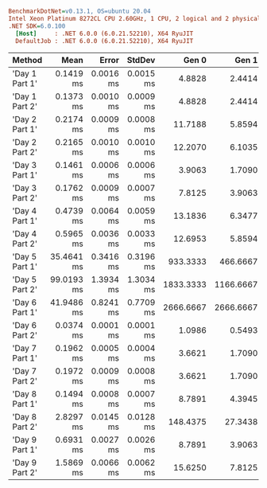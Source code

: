 ``` ini

BenchmarkDotNet=v0.13.1, OS=ubuntu 20.04
Intel Xeon Platinum 8272CL CPU 2.60GHz, 1 CPU, 2 logical and 2 physical cores
.NET SDK=6.0.100
  [Host]     : .NET 6.0.0 (6.0.21.52210), X64 RyuJIT
  DefaultJob : .NET 6.0.0 (6.0.21.52210), X64 RyuJIT


```
|         Method |       Mean |     Error |    StdDev |     Gen 0 |     Gen 1 |     Gen 2 | Allocated |
|--------------- |-----------:|----------:|----------:|----------:|----------:|----------:|----------:|
| &#39;Day 1 Part 1&#39; |  0.1419 ms | 0.0016 ms | 0.0015 ms |    4.8828 |    2.4414 |         - |     89 KB |
| &#39;Day 1 Part 2&#39; |  0.1373 ms | 0.0010 ms | 0.0009 ms |    4.8828 |    2.4414 |         - |     89 KB |
| &#39;Day 2 Part 1&#39; |  0.2174 ms | 0.0009 ms | 0.0008 ms |   11.7188 |    5.8594 |         - |    216 KB |
| &#39;Day 2 Part 2&#39; |  0.2165 ms | 0.0010 ms | 0.0010 ms |   12.2070 |    6.1035 |         - |    224 KB |
| &#39;Day 3 Part 1&#39; |  0.1461 ms | 0.0006 ms | 0.0006 ms |    3.9063 |    1.7090 |         - |     75 KB |
| &#39;Day 3 Part 2&#39; |  0.1762 ms | 0.0009 ms | 0.0007 ms |    7.8125 |    3.9063 |         - |    146 KB |
| &#39;Day 4 Part 1&#39; |  0.4739 ms | 0.0064 ms | 0.0059 ms |   13.1836 |    6.3477 |         - |    244 KB |
| &#39;Day 4 Part 2&#39; |  0.5965 ms | 0.0036 ms | 0.0033 ms |   12.6953 |    5.8594 |         - |    244 KB |
| &#39;Day 5 Part 1&#39; | 35.4641 ms | 0.3416 ms | 0.3196 ms |  933.3333 |  466.6667 |  466.6667 | 19,839 KB |
| &#39;Day 5 Part 2&#39; | 99.0193 ms | 1.3934 ms | 1.3034 ms | 1833.3333 | 1166.6667 |  833.3333 | 33,071 KB |
| &#39;Day 6 Part 1&#39; | 41.9486 ms | 0.8241 ms | 0.7709 ms | 2666.6667 | 2666.6667 | 2000.0000 | 26,912 KB |
| &#39;Day 6 Part 2&#39; |  0.0374 ms | 0.0001 ms | 0.0001 ms |    1.0986 |    0.5493 |         - |     21 KB |
| &#39;Day 7 Part 1&#39; |  0.1962 ms | 0.0005 ms | 0.0004 ms |    3.6621 |    1.7090 |         - |     69 KB |
| &#39;Day 7 Part 2&#39; |  0.1972 ms | 0.0009 ms | 0.0008 ms |    3.6621 |    1.7090 |         - |     69 KB |
| &#39;Day 8 Part 1&#39; |  0.1494 ms | 0.0008 ms | 0.0007 ms |    8.7891 |    4.3945 |         - |    165 KB |
| &#39;Day 8 Part 2&#39; |  2.8297 ms | 0.0145 ms | 0.0128 ms |  148.4375 |   27.3438 |         - |  2,730 KB |
| &#39;Day 9 Part 1&#39; |  0.6931 ms | 0.0027 ms | 0.0026 ms |    8.7891 |    3.9063 |         - |    168 KB |
| &#39;Day 9 Part 2&#39; |  1.5869 ms | 0.0066 ms | 0.0062 ms |   15.6250 |    7.8125 |         - |    312 KB |
